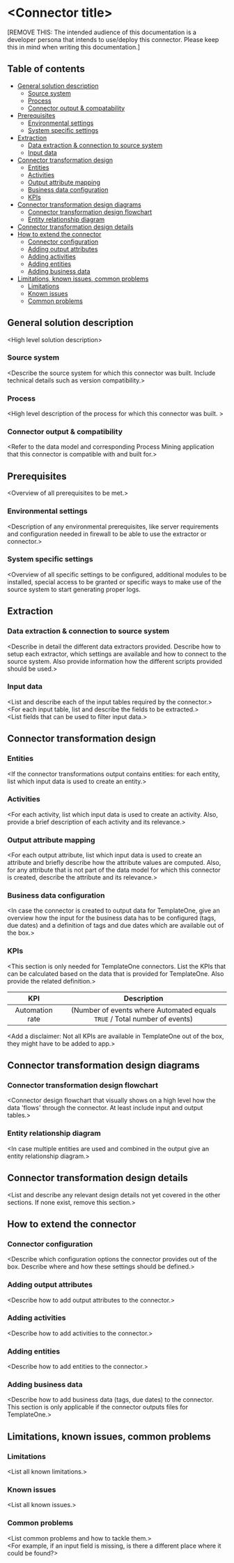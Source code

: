 # \<Connector title>

[REMOVE THIS: The intended audience of this documentation is a developer persona that intends to use/deploy this connector. Please keep this in mind when writing this documentation.]

## Table of contents
- [General solution description](#General-solution-description)
    - [Source system](#Source-system)
    - [Process](#Process)
    - [Connector output & compatability](#Connector-output-&-compatability)
- [Prerequisites](#Prerequisites)
    - [Environmental settings](#Environmental_settings)
    - [System specific settings](#System_specific_settings)
- [Extraction](#Extraction)
    - [Data extraction & connection to source system](#Data-extraction-&-connection-to-source-system)
    - [Input data](#Input-data)
- [Connector transformation design](#Connector_transformation_design)
    - [Entities](#Entities)
    - [Activities](#Activities)
    - [Output attribute mapping](#Output-attribute-mapping)
    - [Business data configuration](#Business_data_configuration)
    - [KPIs](#KPIs)
- [Connector transformation design diagrams](#Connector_transformation_design_diagrams)
    - [Connector transformation design flowchart](#Connector-transformation-design-flowchart)
    - [Entity relationship diagram](#Entity_relationship_diagram)
- [Connector transformation design details](#Connector-transformation-design-details)
- [How to extend the connector](#How-to-extend-the-connector)
    - [Connector configuration](#Connector-configuration)
    - [Adding output attributes](#Adding-output-attributes)
    - [Adding activities](#Adding-activities)
    - [Adding entities](#Adding-entities)
    - [Adding business data](#Adding_business_data)
- [Limitations, known issues, common problems](#Limitations-known-issues-common-problems)
    - [Limitations](#Limitations)
    - [Known issues](#Known-issues)
    - [Common problems](#Common-problems)

## General solution description
\<High level solution description>

### Source system
\<Describe the source system for which this connector was built. Include technical details such as version compatibility.>

### Process
\<High level description of the process for which this connector was built. >

### Connector output & compatibility
\<Refer to the data model and corresponding Process Mining application that this connector is compatible with and built for.>

## Prerequisites
\<Overview of all prerequisites to be met.>

### Environmental settings
\<Description of any environmental prerequisites, like server requirements and configuration needed in firewall to be able to use the extractor or connector.>

### System specific settings
\<Overview of all specific settings to be configured, additional modules to be installed, special access to be granted or specific ways to make use of the source system to start generating proper logs.

## Extraction

### Data extraction & connection to source system
\<Describe in detail the different data extractors provided. Describe how to setup each extractor, which settings are available and how to connect to the source system. Also provide information how the different scripts provided should be used.>

### Input data
\<List and describe each of the input tables required by the connector.>\
\<For each input table, list and describe the fields to be extracted.>\
\<List fields that can be used to filter input data.>

## Connector transformation design

### Entities
\<If the connector transformations output contains entities: for each entity, list which input data is used to create an entity.>

### Activities
\<For each activity, list which input data is used to create an activity. Also, provide a brief description of each activity and its relevance.>

### Output attribute mapping
\<For each output attribute, list which input data is used to create an attribute and briefly describe how the attribute values are computed. Also, for any attribute that is not part of the data model for which this connector is created, describe the attribute and its relevance.>

### Business data configuration
\<In case the connector is created to output data for TemplateOne, give an overview how the input for the business data has to be configured (tags, due dates) and a definition of tags and due dates which are available out of the box.>

### KPIs
\<This section is only needed for TemplateOne connectors. List the KPIs that can be calculated based on the data that is provided for TemplateOne. Also provide the related definition.>

| KPI | Description |
| :---: | :---: |
| Automation rate| (Number of events where Automated equals `TRUE` / Total number of events) |

\<Add a disclaimer: Not all KPIs are available in TemplateOne out of the box, they might have to be added to app.>

## Connector transformation design diagrams

### Connector transformation design flowchart
\<Connector design flowchart that visually shows on a high level how the data 'flows' through the connector. At least include input and output tables.> 

### Entity relationship diagram
\<In case multiple entities are used and combined in the output give an entity relationship diagram.>

## Connector transformation design details
\<List and describe any relevant design details not yet covered in the other sections. If none exist, remove this section.>

## How to extend the connector
### Connector configuration
\<Describe which configuration options the connector provides out of the box. Describe where and how these settings should be defined.>

### Adding output attributes
\<Describe how to add output attributes to the connector.>

### Adding activities
\<Describe how to add activities to the connector.>

### Adding entities
\<Describe how to add entities to the connector.>

### Adding business data
\<Describe how to add business data (tags, due dates) to the connector. This section is only applicable if the connector outputs files for TemplateOne.>

## Limitations, known issues, common problems
### Limitations
\<List all known limitations.>

### Known issues
\<List all known issues.>

### Common problems
\<List common problems and how to tackle them.>\
\<For example, if an input field is missing, is there a different place where it could be found?>
